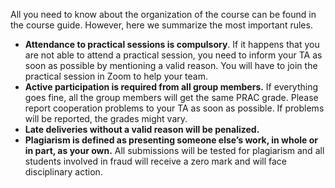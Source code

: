 All you need to know about the organization of the course can be found in the course guide. However, here we summarize the most important rules.

- **Attendance to practical sessions is compulsory**. If it happens that you are not able to attend a practical session, you need to inform your TA as soon as possible by mentioning a valid reason. You will have to join the practical session in Zoom to help your team.
- **Active participation is required from all group members.** If everything goes fine, all the group members will get the same PRAC grade. Please report cooperation problems to your TA as soon as possible. If problems will be reported, the grades might vary.
- **Late deliveries without a valid reason will be penalized.**
- **Plagiarism is defined as presenting someone else’s work, in whole or in part, as your own.** All submissions will be tested for plagiarism and all students involved in fraud will receive a zero mark and will face disciplinary action.